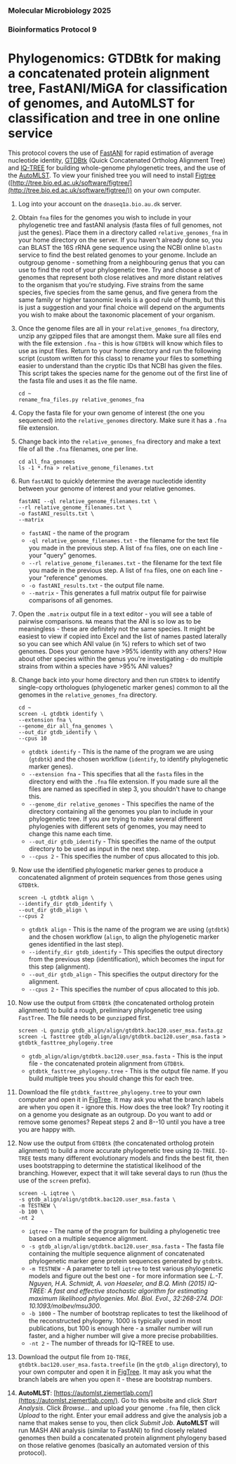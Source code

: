 ### Molecular Microbiology 2025
### Bioinformatics Protocol 9
# Phylogenomics: GTDBtk for making a concatenated protein alignment tree, FastANI/MiGA for classification of genomes, and AutoMLST for classification and tree in one online service

This protocol covers the use of [FastANI](https://github.com/ParBLiSS/FastANI) for rapid estimation of average nucleotide identity, [GTDBtk](https://github.com/Ecogenomics/GTDBTk) (Quick Concatenated Ortholog Alignment Tree) and [IQ-TREE](http://www.iqtree.org/) for building whole-genome phylogenetic trees, and the use of the [AutoMLST](https://automlst.ziemertlab.com/). To view your finished tree you will need to install [Figtree](http://tree.bio.ed.ac.uk/software/figtree/) ([http://tree.bio.ed.ac.uk/software/figtree/](http://tree.bio.ed.ac.uk/software/figtree/)) on your own computer.

1. Log into your account on the `dnaseq1a.bio.au.dk` server.

2. Obtain `fna` files for the genomes you wish to include in your phylogenetic tree and fastANI analysis (fasta files of full genomes, not just the genes). Place them in a directory called `relative_genomes_fna` in your home directory on the server. If you haven't already done so, you can BLAST the 16S rRNA gene sequence using the NCBI online `blastn` service to find the best related genomes to your genome. Include an outgroup genome - something from a neighbouring genus that you can use to find the root of your phylogenetic tree. Try and choose a set of genomes that represent both close relatives and more distant relatives to the organism that you're studying. Five strains from the same species, five species from the same genus, and five genera from the same family or higher taxonomic levels is a good rule of thumb, but this is just a suggestion and your final choice will depend on the arguments you wish to make about the taxonomic placement of your organism.

3. Once the genome files are all in your `relative_genomes_fna` directory, unzip any gzipped files that are amongst them. Make sure all files end with the file extension `.fna` - this is how `GTDBtk` will know which files to use as input files. Return to your home directory and run the following script (custom written for this class) to rename your files to something easier to understand than the cryptic IDs that NCBI has given the files. This script takes the species name for the genome out of the first line of the fasta file and uses it as the file name.

    ```
    cd ~
    rename_fna_files.py relative_genomes_fna
    ```

4. Copy the fasta file for your own genome of interest (the one you sequenced) into the `relative_genomes` directory. Make sure it has a `.fna` file extension.

5. Change back into the `relative_genomes_fna` directory and make a text file of all the `.fna` filenames, one per line.

    ```
    cd all_fna_genomes
    ls -1 *.fna > relative_genome_filenames.txt
    ```

6. Run `fastANI` to quickly determine the average nucleotide identity between your genome of interest and your relative genomes.

    ```
    fastANI --ql relative_genome_filenames.txt \
    --rl relative_genome_filenames.txt \
    -o fastANI_results.txt \
    --matrix
    ```

    * `fastANI` - the name of the program
    * `-ql relative_genome_filenames.txt` - the filename for the text file you made in the previous step. A list of `fna` files, one on each line - your "query" genomes.
    * `--rl relative_genome_filenames.txt` - the filename for the text file you made in the previous step. A list of `fna` files, one on each line - your "reference" genomes.
    * `-o fastANI_results.txt` - the output file name.
    * `--matrix` - This generates a full matrix output file for pairwise comparisons of all genomes.

7. Open the `.matrix` output file in a text editor - you will see a table of pairwise comparisons. `NA` means that the ANI is so low as to be meaningless - these are definitely not the same species. It might be easiest to view if copied into Excel and the list of names pasted laterally so you can see which ANI value (in %) refers to which set of two genomes. Does your genome have >95% identity with any others? How about other species within the genus you're investigating - do multiple strains from within a species have >95% ANI values? 

8. Change back into your home directory and then run `GTDBtk` to identify single-copy orthologues (phylogenetic marker genes) common to all the genomes in the `relative_genomes_fna` directory.

    ```
    cd ~
    screen -L gtdbtk identify \
    --extension fna \
    --genome_dir all_fna_genomes \
    --out_dir gtdb_identify \
    --cpus 10
    ```

    * `gtdbtk identify` - This is the name of the program we are using (`gtdbtk`) and the chosen workflow (`identify`, to identify phylogenetic marker genes).
    * `--extension fna` - This specifies that all the `fasta` files in the directory end with the `.fna` file extension. If you made sure all the files are named as specified in step 3, you shouldn't have to change this.
    * `--genome_dir relative_genomes` - This specifies the name of the directory containing all the genomes you plan to include in your phylogenetic tree. If you are trying to make several different phylogenies with different sets of genomes, you may need to change this name each time.
    * `--out_dir gtdb_identify` - This specifies the name of the output directory to be used as input in the next step.
    * `--cpus 2` - This specifies the number of cpus allocated to this job.

9. Now use the identified phylogenetic marker genes to produce a concatenated alignment of protein sequences from those genes using `GTDBtk`.

    ```
    screen -L gtdbtk align \
    --identify_dir gtdb_identify \
    --out_dir gtdb_align \
    --cpus 2
    ```

    * `gtdbtk align` - This is the name of the program we are using (`gtdbtk`) and the chosen workflow (`align`, to align the phylogenetic marker genes identified in the last step).
    * `--identify_dir gtdb_identify` - This specifies the output directory from the previous step (identification), which becomes the input for this step (alignment).
    * `--out_dir gtdb_align` - This specifies the output directory for the alignment.
    * `--cpus 2` - This specifies the number of cpus allocated to this job.

10. Now use the output from `GTDBtk` (the concatenated ortholog protein alignment) to build a rough, preliminary phylogenetic tree using `FastTree`. The file needs to be `gunzip`ped first.

    ```
    screen -L gunzip gtdb_align/align/gtdbtk.bac120.user_msa.fasta.gz
    screen -L fasttree gtdb_align/align/gtdbtk.bac120.user_msa.fasta > gtdbtk_fasttree_phylogeny.tree
    ```
    
    * `gtdb_align/align/gtdbtk.bac120.user_msa.fasta` - This is the input file - the concatenated protein alignment from `GTDBtk`.
    * `gtdbtk_fasttree_phylogeny.tree` - This is the output file name. If you build multiple trees you should change this for each tree.


11. Download the file `gtdbtk_fasttree_phylogeny.tree` to your own computer and open it in [FigTree](http://tree.bio.ed.ac.uk/software/figtree/). It may ask you what the branch labels are when you open it - ignore this. How does the tree look? Try rooting it on a genome you designate as an outgroup. Do you want to add or remove some genomes? Repeat steps 2 and 8--10 until you have a tree you are happy with.

12. Now use the output from `GTDBtk` (the concatenated ortholog protein alignment) to build a more accurate phylogenetic tree using `IQ-TREE`. `IQ-TREE` tests many different evolutionary models and finds the best fit, then uses bootstrapping to determine the statistical likelihood of the branching. However, expect that it will take several days to run (thus the use of the `screen` prefix).

    ```
    screen -L iqtree \
    -s gtdb_align/align/gtdbtk.bac120.user_msa.fasta \
    -m TESTNEW \
    -b 100 \
    -nt 2
    ```

    * `iqtree` - The name of the program for building a phylogenetic tree based on a multiple sequence alignment.
    * `-s gtdb_align/align/gtdbtk.bac120.user_msa.fasta` - The fasta file containing the multiple sequence alignment of concatenated phylogenetic marker gene protein sequences generated by `gtdbtk`.
    * `-m TESTNEW` - A parameter to tell `iqtree` to test various phylogenetic models and figure out the best one - for more information see *L.-T. Nguyen, H.A. Schmidt, A. von Haeseler, and B.Q. Minh (2015) IQ-TREE: A fast and effective stochastic algorithm for estimating maximum likelihood phylogenies. Mol. Biol. Evol., 32:268-274. DOI: 10.1093/molbev/msu300*.
    * `-b 1000` - The number of bootstrap replicates to test the likelihood of the reconstructed phylogeny. 1000 is typically used  in most publications, but 100 is enough here - a smaller number will run faster, and a higher number will give a more precise probabilities.
    * `-nt 2` - The number of threads for IQ-TREE to use.

13. Download the output file from `IQ-TREE`, `gtdbtk.bac120.user_msa.fasta.treefile` (in the `gtdb_align` directory), to your own computer and open it in [FigTree](http://tree.bio.ed.ac.uk/software/figtree/). It may ask you what the branch labels are when you open it - these are bootstrap numbers.

14. **AutoMLST**: [https://automlst.ziemertlab.com/](https://automlst.ziemertlab.com/). Go to this website and click *Start Analysis*. Click *Browse...* and upload your genome `.fna` file, then click *Upload* to the right. Enter your email address and give the analysis job a name that makes sense to you, then click *Submit Job*. **AutoMLST** will run MASH ANI analysis (similar to FastANI) to find closely related genomes then build a concatenated protein alignment phylogeny based on those relative genomes (basically an automated version of this protocol).
